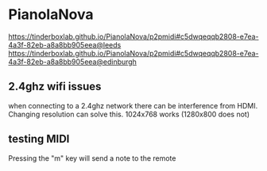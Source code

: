 # PianolaNova

https://tinderboxlab.github.io/PianolaNova/p2pmidi#c5dwqeqqb2808-e7ea-4a3f-82eb-a8a8bb905eea@leeds
https://tinderboxlab.github.io/PianolaNova/p2pmidi#c5dwqeqqb2808-e7ea-4a3f-82eb-a8a8bb905eea@edinburgh

## 2.4ghz wifi issues

when connecting to a 2.4ghz network there can be interference from HDMI. Changing resolution can solve this. 1024x768 works (1280x800 does not)

## testing MIDI

Pressing the "m" key will send a note to the remote
